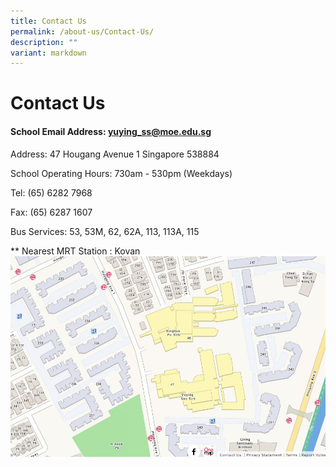 ```yaml
---
title: Contact Us
permalink: /about-us/Contact-Us/
description: ""
variant: markdown
---
```

Contact Us
==========

#### School Email Address: yuying_ss@moe.edu.sg


Address: 47 Hougang Avenue 1 Singapore 538884  

School Operating Hours: 730am - 530pm (Weekdays)
  
Tel: (65) 6282 7968

Fax: (65) 6287 1607

Bus Services: 53, 53M, 62, 62A, 113, 113A, 115

\*\* Nearest MRT Station : Kovan
![School map](/images/Yuying-map.jpeg)